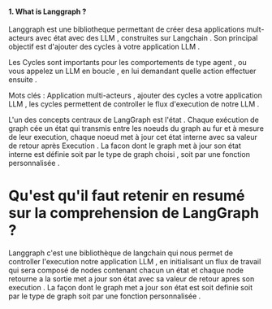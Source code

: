 #### 1. What is Langgraph ?

Langgraph est une bibliotheque permettant de créer desa applications mult-acteurs avec état avec des LLM , construites sur Langchain . 
Son principal objectif est d'ajouter des cycles à votre application LLM . 

Les Cycles sont importants  pour les comportements de type agent , ou vous appelez un LLM en boucle , en lui demandant quelle action effectuer ensuite .

Mots clés : 
Application multi-acteurs ,
ajouter des cycles a votre application LLM , 
les cycles permettent de controller le flux d'execution de notre LLM .  

L'un des concepts centraux de LangGraph est l'état . Chaque exécution de graph cée un état qui transmis entre les noeuds du graph au fur et à mesure de leur execution, chaque noeud met à jour cet état interne avec sa valeur de retour après Execution . La facon dont le graph  met à jour son état interne est définie soit par le type de graph choisi , soit par une fonction personnalisée . 

# Qu'est qu'il faut retenir en resumé sur la comprehension de LangGraph ? 

Langgraph c'est une bibliothèque de langchain qui nous permet de controller l'execution notre application LLM , en initialisant un flux de travail qui sera composé de nodes contenant chacun un état et chaque node retourne a la sortie met a jour son état avec sa valeur de retour apres son execution . La façon dont le graph met a jour son état est soit definie soit par le type de graph soit par une fonction personnalisée . 

